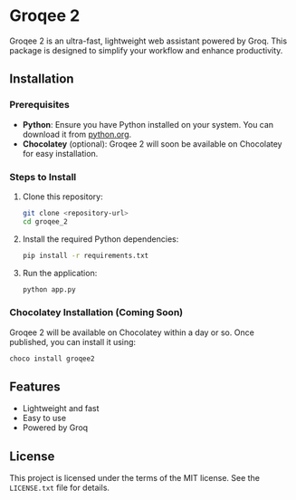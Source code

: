 # Groqee 2

Groqee 2 is an ultra-fast, lightweight web assistant powered by Groq. This package is designed to simplify your workflow and enhance productivity.

## Installation

### Prerequisites
- **Python**: Ensure you have Python installed on your system. You can download it from [python.org](https://www.python.org/downloads/).
- **Chocolatey** (optional): Groqee 2 will soon be available on Chocolatey for easy installation.

### Steps to Install
1. Clone this repository:
   ```bash
   git clone <repository-url>
   cd groqee_2
   ```
2. Install the required Python dependencies:
   ```bash
   pip install -r requirements.txt
   ```
3. Run the application:
   ```bash
   python app.py
   ```

### Chocolatey Installation (Coming Soon)
Groqee 2 will be available on Chocolatey within a day or so. Once published, you can install it using:
```bash
choco install groqee2
```

## Features
- Lightweight and fast
- Easy to use
- Powered by Groq

## License
This project is licensed under the terms of the MIT license. See the `LICENSE.txt` file for details.